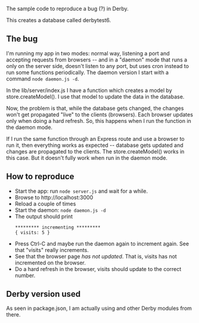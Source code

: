 The sample code to reproduce a bug (?) in Derby. 

This creates a database called derbytest6.

## The bug

I'm running my app in two modes: normal way, listening a port and accepting requests from browsers --  and in a "daemon" mode that runs a only on the server side, doesn't listen to any port, but uses cron instead to run some functions periodically. The daemon version I start with a command `node daemon.js -d`.

In the lib/server/index.js I have a function which creates a model by store.createModel(). I use that model to update the data in the database. 

Now, the problem is that, while the database gets changed, the changes won't get propagated "live" to the clients (browsers). Each browser updates only when doing a hard refresh. So, this happens when I run the function in the daemon mode.

If I run the same function through an Express route and use a browser to run it, then everything works as expected -- database gets updated and changes are propagated to the clients. The store.createModel() works in this case. But it doesn't fully work when run in the daemon mode.

## How to reproduce

- Start the app: run `node server.js` and wait for a while.
- Browse to http://localhost:3000
- Reload a couple of times
- Start the daemon: `node daemon.js -d`
- The output should print 
	```
	********* incrementing *********
	{ visits: 5 }
	```
- Press Ctrl-C and maybe run the daemon again to increment again. See that "visits" really increments.
- See that the browser page *has not updated*. That is, visits has not incremented on the browser.
- Do a hard refresh in the browser, visits should update to the correct number.

## Derby version used

As seen in package.json, I am actually using [](git://github.com/reneclaus/derby#master) and other Derby modules from there.
